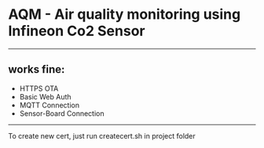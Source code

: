 # AQM - Air quality monitoring using Infineon Co2 Sensor
---
## works fine:
- HTTPS OTA
- Basic Web Auth
- MQTT Connection
- Sensor-Board Connection
---
To create new cert, just run createcert.sh in project folder
